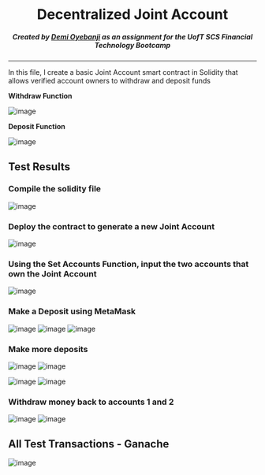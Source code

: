 
<div align="center">
    
# Decentralized Joint Account
    
##### Created by [Demi Oyebanji](mailto:oluwademiladeoyebanji@outlook.com) as an assignment for the **UofT SCS Financial Technology Bootcamp**
________________________________________________________________________________________________________

</div>


In this file, I create a basic Joint Account smart contract in Solidity that allows verified account owners to withdraw and deposit funds

**Withdraw Function**

![image](Execution_Results/WithdrawFunction.png)

**Deposit Function**

![image](Execution_Results/DepositFunction.png)


## Test Results
### Compile the solidity file

![image](Execution_Results/Compiler.png)


### Deploy the contract to generate a new Joint Account

![image](Execution_Results/ContractCreation.png)


### Using the Set Accounts Function, input the two accounts that own the Joint Account

![image](Execution_Results/SetAccounts.png)


### Make a Deposit using MetaMask

![image](Execution_Results/Deposit1.png)
![image](Execution_Results/ContractBalance1.png)
![image](Execution_Results/GanacheConfirm.png)


### Make more deposits

![image](Execution_Results/Deposit2.png)
![image](Execution_Results/ContractBalance2.png)

![image](Execution_Results/Deposit3.png)
![image](Execution_Results/ContractBalance3.png)


### Withdraw money back to accounts 1 and 2

![image](Execution_Results/Withdrawal1.png)
![image](Execution_Results/Withdrawal2.png)


## All Test Transactions - Ganache

![image](Execution_Results/GanacheTransactions.png)


